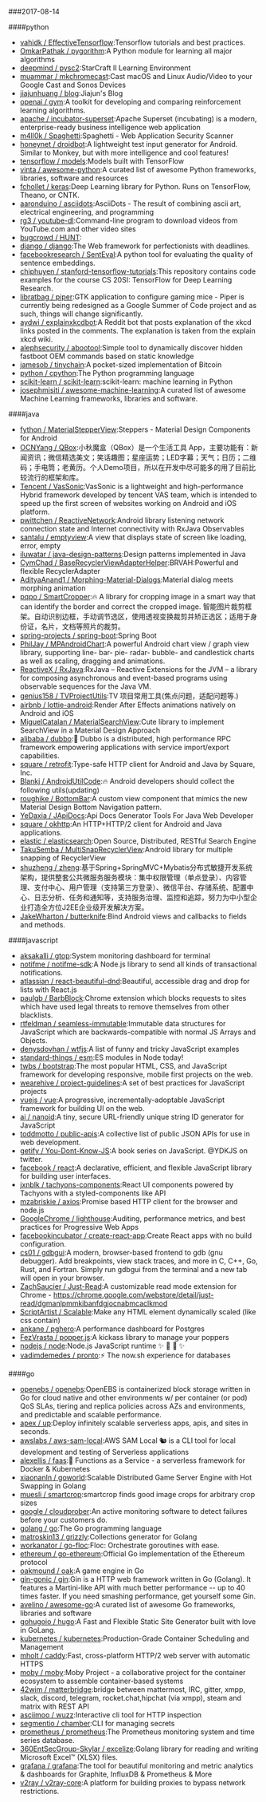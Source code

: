 ###2017-08-14

####python
* [vahidk / EffectiveTensorflow](https://github.com/vahidk/EffectiveTensorflow):Tensorflow tutorials and best practices.
* [OmkarPathak / pygorithm](https://github.com/OmkarPathak/pygorithm):A Python module for learning all major algorithms
* [deepmind / pysc2](https://github.com/deepmind/pysc2):StarCraft II Learning Environment
* [muammar / mkchromecast](https://github.com/muammar/mkchromecast):Cast macOS and Linux Audio/Video to your Google Cast and Sonos Devices
* [jiajunhuang / blog](https://github.com/jiajunhuang/blog):Jiajun's Blog
* [openai / gym](https://github.com/openai/gym):A toolkit for developing and comparing reinforcement learning algorithms.
* [apache / incubator-superset](https://github.com/apache/incubator-superset):Apache Superset (incubating) is a modern, enterprise-ready business intelligence web application
* [m4ll0k / Spaghetti](https://github.com/m4ll0k/Spaghetti):Spaghetti - Web Application Security Scanner
* [honeynet / droidbot](https://github.com/honeynet/droidbot):A lightweight test input generator for Android. Similar to Monkey, but with more intelligence and cool features!
* [tensorflow / models](https://github.com/tensorflow/models):Models built with TensorFlow
* [vinta / awesome-python](https://github.com/vinta/awesome-python):A curated list of awesome Python frameworks, libraries, software and resources
* [fchollet / keras](https://github.com/fchollet/keras):Deep Learning library for Python. Runs on TensorFlow, Theano, or CNTK.
* [aaronduino / asciidots](https://github.com/aaronduino/asciidots):AsciiDots - The result of combining ascii art, electrical engineering, and programming
* [rg3 / youtube-dl](https://github.com/rg3/youtube-dl):Command-line program to download videos from YouTube.com and other video sites
* [bugcrowd / HUNT](https://github.com/bugcrowd/HUNT):
* [django / django](https://github.com/django/django):The Web framework for perfectionists with deadlines.
* [facebookresearch / SentEval](https://github.com/facebookresearch/SentEval):A python tool for evaluating the quality of sentence embeddings.
* [chiphuyen / stanford-tensorflow-tutorials](https://github.com/chiphuyen/stanford-tensorflow-tutorials):This repository contains code examples for the course CS 20SI: TensorFlow for Deep Learning Research.
* [libratbag / piper](https://github.com/libratbag/piper):GTK application to configure gaming mice - Piper is currently being redesigned as a Google Summer of Code project and as such, things will change significantly.
* [aydwi / explainxkcdbot](https://github.com/aydwi/explainxkcdbot):A Reddit bot that posts explanation of the xkcd links posted in the comments. The explanation is taken from the explain xkcd wiki.
* [alephsecurity / abootool](https://github.com/alephsecurity/abootool):Simple tool to dynamically discover hidden fastboot OEM commands based on static knowledge
* [jamesob / tinychain](https://github.com/jamesob/tinychain):A pocket-sized implementation of Bitcoin
* [python / cpython](https://github.com/python/cpython):The Python programming language
* [scikit-learn / scikit-learn](https://github.com/scikit-learn/scikit-learn):scikit-learn: machine learning in Python
* [josephmisiti / awesome-machine-learning](https://github.com/josephmisiti/awesome-machine-learning):A curated list of awesome Machine Learning frameworks, libraries and software.

####java
* [fython / MaterialStepperView](https://github.com/fython/MaterialStepperView):Steppers - Material Design Components for Android
* [OCNYang / QBox](https://github.com/OCNYang/QBox):小秋魔盒（QBox）是一个生活工具 App，主要功能有：新闻资讯；微信精选美文；笑话趣图；星座运势；LED字幕；天气；日历；二维码；手电筒；老黄历。个人Demo项目，所以在开发中尽可能多的用了目前比较流行的框架和库。
* [Tencent / VasSonic](https://github.com/Tencent/VasSonic):VasSonic is a lightweight and high-performance Hybrid framework developed by tencent VAS team, which is intended to speed up the first screen of websites working on Android and iOS platform.
* [pwittchen / ReactiveNetwork](https://github.com/pwittchen/ReactiveNetwork):Android library listening network connection state and Internet connectivity with RxJava Observables
* [santalu / emptyview](https://github.com/santalu/emptyview):A view that displays state of screen like loading, error, empty
* [iluwatar / java-design-patterns](https://github.com/iluwatar/java-design-patterns):Design patterns implemented in Java
* [CymChad / BaseRecyclerViewAdapterHelper](https://github.com/CymChad/BaseRecyclerViewAdapterHelper):BRVAH:Powerful and flexible RecyclerAdapter
* [AdityaAnand1 / Morphing-Material-Dialogs](https://github.com/AdityaAnand1/Morphing-Material-Dialogs):Material dialog meets morphing animation
* [pqpo / SmartCropper](https://github.com/pqpo/SmartCropper):🔥 A library for cropping image in a smart way that can identify the border and correct the cropped image. 智能图片裁剪框架。自动识别边框，手动调节选区，使用透视变换裁剪并矫正选区；适用于身份证，名片，文档等照片的裁剪。
* [spring-projects / spring-boot](https://github.com/spring-projects/spring-boot):Spring Boot
* [PhilJay / MPAndroidChart](https://github.com/PhilJay/MPAndroidChart):A powerful Android chart view / graph view library, supporting line- bar- pie- radar- bubble- and candlestick charts as well as scaling, dragging and animations.
* [ReactiveX / RxJava](https://github.com/ReactiveX/RxJava):RxJava – Reactive Extensions for the JVM – a library for composing asynchronous and event-based programs using observable sequences for the Java VM.
* [genius158 / TVProjectUtils](https://github.com/genius158/TVProjectUtils):TV 项目常用工具(焦点问题，适配问题等.)
* [airbnb / lottie-android](https://github.com/airbnb/lottie-android):Render After Effects animations natively on Android and iOS
* [MiguelCatalan / MaterialSearchView](https://github.com/MiguelCatalan/MaterialSearchView):Cute library to implement SearchView in a Material Design Approach
* [alibaba / dubbo](https://github.com/alibaba/dubbo):📢 Dubbo is a distributed, high performance RPC framework empowering applications with service import/export capabilities.
* [square / retrofit](https://github.com/square/retrofit):Type-safe HTTP client for Android and Java by Square, Inc.
* [Blankj / AndroidUtilCode](https://github.com/Blankj/AndroidUtilCode):🔥 Android developers should collect the following utils(updating)
* [roughike / BottomBar](https://github.com/roughike/BottomBar):A custom view component that mimics the new Material Design Bottom Navigation pattern.
* [YeDaxia / JApiDocs](https://github.com/YeDaxia/JApiDocs):Api Docs Generator Tools For Java Web Developer
* [square / okhttp](https://github.com/square/okhttp):An HTTP+HTTP/2 client for Android and Java applications.
* [elastic / elasticsearch](https://github.com/elastic/elasticsearch):Open Source, Distributed, RESTful Search Engine
* [TakuSemba / MultiSnapRecyclerView](https://github.com/TakuSemba/MultiSnapRecyclerView):Android library for multiple snapping of RecyclerView
* [shuzheng / zheng](https://github.com/shuzheng/zheng):基于Spring+SpringMVC+Mybatis分布式敏捷开发系统架构，提供整套公共微服务服务模块：集中权限管理（单点登录）、内容管理、支付中心、用户管理（支持第三方登录）、微信平台、存储系统、配置中心、日志分析、任务和通知等，支持服务治理、监控和追踪，努力为中小型企业打造全方位J2EE企业级开发解决方案。
* [JakeWharton / butterknife](https://github.com/JakeWharton/butterknife):Bind Android views and callbacks to fields and methods.

####javascript
* [aksakalli / gtop](https://github.com/aksakalli/gtop):System monitoring dashboard for terminal
* [notifme / notifme-sdk](https://github.com/notifme/notifme-sdk):A Node.js library to send all kinds of transactional notifications.
* [atlassian / react-beautiful-dnd](https://github.com/atlassian/react-beautiful-dnd):Beautiful, accessible drag and drop for lists with React.js
* [paulgb / BarbBlock](https://github.com/paulgb/BarbBlock):Chrome extension which blocks requests to sites which have used legal threats to remove themselves from other blacklists.
* [rtfeldman / seamless-immutable](https://github.com/rtfeldman/seamless-immutable):Immutable data structures for JavaScript which are backwards-compatible with normal JS Arrays and Objects.
* [denysdovhan / wtfjs](https://github.com/denysdovhan/wtfjs):A list of funny and tricky JavaScript examples
* [standard-things / esm](https://github.com/standard-things/esm):ES modules in Node today!
* [twbs / bootstrap](https://github.com/twbs/bootstrap):The most popular HTML, CSS, and JavaScript framework for developing responsive, mobile first projects on the web.
* [wearehive / project-guidelines](https://github.com/wearehive/project-guidelines):A set of best practices for JavaScript projects
* [vuejs / vue](https://github.com/vuejs/vue):A progressive, incrementally-adoptable JavaScript framework for building UI on the web.
* [ai / nanoid](https://github.com/ai/nanoid):A tiny, secure URL-friendly unique string ID generator for JavaScript
* [toddmotto / public-apis](https://github.com/toddmotto/public-apis):A collective list of public JSON APIs for use in web development.
* [getify / You-Dont-Know-JS](https://github.com/getify/You-Dont-Know-JS):A book series on JavaScript. @YDKJS on twitter.
* [facebook / react](https://github.com/facebook/react):A declarative, efficient, and flexible JavaScript library for building user interfaces.
* [jxnblk / tachyons-components](https://github.com/jxnblk/tachyons-components):React UI components powered by Tachyons with a styled-components like API
* [mzabriskie / axios](https://github.com/mzabriskie/axios):Promise based HTTP client for the browser and node.js
* [GoogleChrome / lighthouse](https://github.com/GoogleChrome/lighthouse):Auditing, performance metrics, and best practices for Progressive Web Apps
* [facebookincubator / create-react-app](https://github.com/facebookincubator/create-react-app):Create React apps with no build configuration.
* [cs01 / gdbgui](https://github.com/cs01/gdbgui):A modern, browser-based frontend to gdb (gnu debugger). Add breakpoints, view stack traces, and more in C, C++, Go, Rust, and Fortran. Simply run gdbgui from the terminal and a new tab will open in your browser.
* [ZachSaucier / Just-Read](https://github.com/ZachSaucier/Just-Read):A customizable read mode extension for Chrome - https://chrome.google.com/webstore/detail/just-read/dgmanlpmmkibanfdgjocnabmcaclkmod
* [ScriptArtist / Scalable](https://github.com/ScriptArtist/Scalable):Make any HTML element dynamically scaled (like css contain)
* [ankane / pghero](https://github.com/ankane/pghero):A performance dashboard for Postgres
* [FezVrasta / popper.js](https://github.com/FezVrasta/popper.js):A kickass library to manage your poppers
* [nodejs / node](https://github.com/nodejs/node):Node.js JavaScript runtime ✨ 🐢 🚀 ✨
* [vadimdemedes / pronto](https://github.com/vadimdemedes/pronto):⚡ The now.sh experience for databases

####go
* [openebs / openebs](https://github.com/openebs/openebs):OpenEBS is containerized block storage written in Go for cloud native and other environments w/ per container (or pod) QoS SLAs, tiering and replica policies across AZs and environments, and predictable and scalable performance.
* [apex / up](https://github.com/apex/up):Deploy infinitely scalable serverless apps, apis, and sites in seconds.
* [awslabs / aws-sam-local](https://github.com/awslabs/aws-sam-local):AWS SAM Local 🐿 is a CLI tool for local development and testing of Serverless applications
* [alexellis / faas](https://github.com/alexellis/faas):🐳 Functions as a Service - a serverless framework for Docker & Kubernetes
* [xiaonanln / goworld](https://github.com/xiaonanln/goworld):Scalable Distributed Game Server Engine with Hot Swapping in Golang
* [muesli / smartcrop](https://github.com/muesli/smartcrop):smartcrop finds good image crops for arbitrary crop sizes
* [google / cloudprober](https://github.com/google/cloudprober):An active monitoring software to detect failures before your customers do.
* [golang / go](https://github.com/golang/go):The Go programming language
* [matroskin13 / grizzly](https://github.com/matroskin13/grizzly):Collections generator for Golang
* [workanator / go-floc](https://github.com/workanator/go-floc):Floc: Orchestrate goroutines with ease.
* [ethereum / go-ethereum](https://github.com/ethereum/go-ethereum):Official Go implementation of the Ethereum protocol
* [oakmound / oak](https://github.com/oakmound/oak):A game engine in Go
* [gin-gonic / gin](https://github.com/gin-gonic/gin):Gin is a HTTP web framework written in Go (Golang). It features a Martini-like API with much better performance -- up to 40 times faster. If you need smashing performance, get yourself some Gin.
* [avelino / awesome-go](https://github.com/avelino/awesome-go):A curated list of awesome Go frameworks, libraries and software
* [gohugoio / hugo](https://github.com/gohugoio/hugo):A Fast and Flexible Static Site Generator built with love in GoLang.
* [kubernetes / kubernetes](https://github.com/kubernetes/kubernetes):Production-Grade Container Scheduling and Management
* [mholt / caddy](https://github.com/mholt/caddy):Fast, cross-platform HTTP/2 web server with automatic HTTPS
* [moby / moby](https://github.com/moby/moby):Moby Project - a collaborative project for the container ecosystem to assemble container-based systems
* [42wim / matterbridge](https://github.com/42wim/matterbridge):bridge between mattermost, IRC, gitter, xmpp, slack, discord, telegram, rocket.chat,hipchat (via xmpp), steam and matrix with REST API
* [asciimoo / wuzz](https://github.com/asciimoo/wuzz):Interactive cli tool for HTTP inspection
* [segmentio / chamber](https://github.com/segmentio/chamber):CLI for managing secrets
* [prometheus / prometheus](https://github.com/prometheus/prometheus):The Prometheus monitoring system and time series database.
* [360EntSecGroup-Skylar / excelize](https://github.com/360EntSecGroup-Skylar/excelize):Golang library for reading and writing Microsoft Excel™ (XLSX) files.
* [grafana / grafana](https://github.com/grafana/grafana):The tool for beautiful monitoring and metric analytics & dashboards for Graphite, InfluxDB & Prometheus & More
* [v2ray / v2ray-core](https://github.com/v2ray/v2ray-core):A platform for building proxies to bypass network restrictions.
